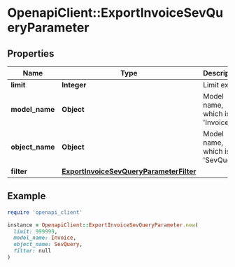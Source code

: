 # OpenapiClient::ExportInvoiceSevQueryParameter

## Properties

| Name | Type | Description | Notes |
| ---- | ---- | ----------- | ----- |
| **limit** | **Integer** | Limit export | [optional] |
| **model_name** | **Object** | Model name, which is &#39;Invoice&#39; |  |
| **object_name** | **Object** | Model name, which is &#39;SevQuery&#39; |  |
| **filter** | [**ExportInvoiceSevQueryParameterFilter**](ExportInvoiceSevQueryParameterFilter.md) |  | [optional] |

## Example

```ruby
require 'openapi_client'

instance = OpenapiClient::ExportInvoiceSevQueryParameter.new(
  limit: 999999,
  model_name: Invoice,
  object_name: SevQuery,
  filter: null
)
```

